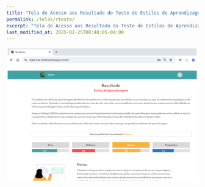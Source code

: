 ```yaml
---
title: "Tela de Acesso aos Resultado do Teste de Estilos de Aprendizagem do Aluno"
permalink: /telas/rteste/
excerpt: "Tela de Acesso aos Resultado do Teste de Estilos de Aprendizagem do Aluno"
last_modified_at: 2025-01-25T08:48:05-04:00
---
```


![telas](/assets/images/tela27.png)